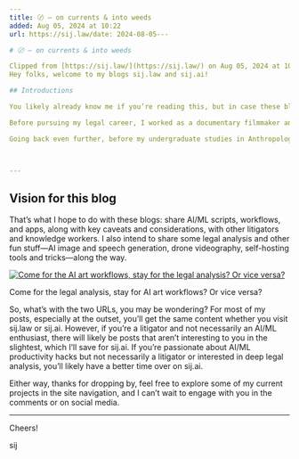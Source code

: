 ```yaml
---
title: 〄 — on currents & into weeds
added: Aug 05, 2024 at 10:22
url: https://sij.law/date: 2024-08-05---

# 〄 — on currents & into weeds

Clipped from [https://sij.law/](https://sij.law/) on Aug 05, 2024 at 10:22
Hey folks, welcome to my blogs sij.law and sij.ai!

## Introductions

You likely already know me if you’re reading this, but in case these blogs reach new readers, please forgive a brief introduction. I’m Sangye Ince-Johannsen. I'm a staff attorney at the Western Environmental Law Center, where for five years I've litigated environmental cases in federal court on behalf of various local, regional, and national, and international conservation-oriented nonprofit organizations. My docket largely focuses on defending spotted owls, anadromous fish, grizzlies, wolves, and their respective habitats from federal and federally-licensed activities in cases brought under the Endangered Species Act, National Environmental Policy Act, Administrative Procedure Act, and Clean Water Act.

Before pursuing my legal career, I worked as a documentary filmmaker and videographer for four years in southern Oregon. During that time I had the privilege of working on several feature films including Robert Redford and Eve Ensler’s documentary *One Billion Rising* (2013), Leslie Griffith’s documentary *When Giants Fall* (2015), and a series of videos for the Neighborhood Food Project and other regional nonprofits. I also assisted on the production of several narrative films including *Redwood Highway* (2013) and *Wild* (2014), and produced a number of music and event videos.

Going back even further, before my undergraduate studies in Anthropology, Videography, and International Relations at Southern Oregon University, my first interest—my first love, even—was computer science and programming. After a long hiatus, my passion for programming, especially AI/ML research and development, has been rekindled. Recent advancements in AI have me particularly excited about leveraging large language models and automatic speech recognition to become a more productive and effective advocate.



---
```


## Vision for this blog

That’s what I hope to do with these blogs: share AI/ML scripts, workflows, and apps, along with key caveats and considerations, with other litigators and knowledge workers. I also intend to share some legal analysis and other fun stuff—AI image and speech generation, drone videography, self-hosting tools and tricks—along the way.

[![Come for the AI art workflows, stay for the legal analysis? Or vice versa?](https://sij.law/content/images/2024/07/API__00033_-1.png)](https://sij.law/content/images/2024/07/API__00033_-1.png)

Come for the legal analysis, stay for AI art workflows? Or vice versa?

So, what’s with the two URLs, you may be wondering? For most of my posts, especially at the outset, you’ll get the same content whether you visit sij.law or sij.ai. However, if you’re a litigator and not necessarily an AI/ML enthusiast, there will likely be posts that aren’t interesting to you in the slightest, which I’ll save for sij.ai. If you’re passionate about AI/ML productivity hacks but not necessarily a litigator or interested in deep legal analysis, you’ll likely have a better time over on sij.ai. 

Either way, thanks for dropping by, feel free to explore some of my current projects in the site navigation, and I can’t wait to engage with you in the comments or on social media.



---

Cheers!

sij



